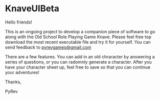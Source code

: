 # KnaveUIBeta

Hello friends!

This is an ongoing project to develop a companion piece of software to go along with the Old School Role Playing Game Knave.
Please feel free top download the most recent executable file and try it for yourself. You can send feedback to pyrevgames@gmail.com

There are a few features. You can add in an old chraracter by answering a series of questions, or you can radomnly generate a character. After you have your character sheet up, feel free to save so that you can continue your adventures!

Thanks,

PyRev

